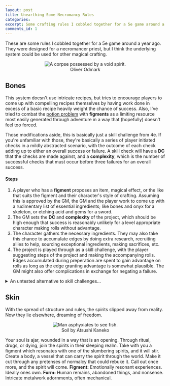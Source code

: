 ```yaml
---
layout: post
title: Unearthing Some Necromancy Rules
categories: 
excerpt: Some crafting rules I cobbled together for a 5e game around a year ago.
comments_id: 1
---
```

These are some rules I cobbled together for a 5e game around a year ago. They were designed for a necromancer priest, but I think the underlying system could be used for other magical crafting.


<center><img src="/abyssin.github.io/images/oliver-odmark-hiss-deformed.jpg" alt="A corpse possessed by a void spirit."></center><center>Oliver Odmark</center>

## Bones
This system doesn't use intricate recipes, but tries to encourage players to come up with compelling recipes themselves by having work done in excess of a basic recipe heavily weight the chance of success. Also, I've tried to combat the [potion problem](https://slugsandsilver.blogspot.com/2019/04/alchemists-and-resources-hard-nut-to.html) with **figments** as a limiting resource most easily generated through adventure in a way that (hopefully) doesn't feel too forced.

Those modifications aside, this is basically just a skill challenge from 4e. If you're unfamiliar with those, they're basically a series of player initiated checks in a mildly abstracted scenario, with the outcome of each check adding up to either an overall success or failure. A skill check will have a **DC** that the checks are made against, and a **complexity**, which is the number of successful checks that must occur before three failures for an overall success.
<br>

#### Steps
1. A player who has a **figment** proposes an item, magical effect, or the like that suits the figment and their character's style of crafting. Assuming this is approved by the GM, the GM and the player work to come up with a rudimentary list of essential ingredients; like bones and onyx for a skeleton, or etching acid and gems for a sword.
2. The GM sets the **DC** and **complexity** of the project, which should be high enough that success is reasonably unlikely for a level appropriate character making rolls without advantage.
3. The character gathers the necessary ingredients. They may also take this chance to accumulate edges by doing extra research, recruiting allies to help, sourcing exceptional ingredients, making sacrifices, etc.
4. The project is played through as a skill challenge, with the player suggesting steps of the project and making the accompanying rolls. Edges accumulated during preperation are spent to gain advantage on rolls as long as the edge granting advantage is somewhat plausible. The GM might also offer complications in exchange for negating a failure.

<details>
	<summary>An untested alternative to skill challenges...</summary>
	<br>
	The decision to use a skill challenge as the core resolution mechanic was influenced by a desire not to add weird things like dice pools or the like to simple d20 roll over 5e. If you don't want to use skill challenges, I think the core resolution mechanic of <a href="https://wasitlikely.blogspot.com/2020/05/6e-game-where-everything-is-osr-problem.html">6e</a> could work pretty well.
	<br><br>
	Instead of abstracting projects into a set of player directed skill checks, this system uses a table of random encounters (threats) to montage the project. Threats can be things like suspicious villagers, magicore going critical, demons wanting to renegotiate and the like. A progress bar filling up whenever a threat is overcome and whenever that entry is rolled again.
	<br><br>
	If I used this system, I think I'd modify research to reveal threats during preperation, and possibly make it so exceptional ingredients and sacrifices allow the player to roll twice on the table and pick which threat occurs during execution. Allies and other forms of preparation would simply be useful for dealing with whichever threats were rolled.
	</details>

## Skin
With the spread of structure and rules, the spirits slipped away from reality. Now they lie elsewhere, dreaming of freedom. 
<center><img src="/abyssin.github.io/images/soilAdrift.png" alt="Man asphyxiates to see fish."></center><center>Soil by Atsushi Kaneko</center>

Your soul is ajar, wounded in a way that is an opening. Through ritual, drugs, or dying, join the spirits in their sleeping realm. Take with you a figment which resonates with one of the slumbering spirits, and it will stir. Create a body, a vessel that can carry the spirit through the world. Make it cut through any pretenses of normalcy that could rebuke it. Call out once more, and the spirit will come.
**Figment:** Emotionally resonant experiences. Ideally ones own.
**Form:** Human remains, abandoned things, and nonsense. Intricate metalwork adornments, often mechanical.
